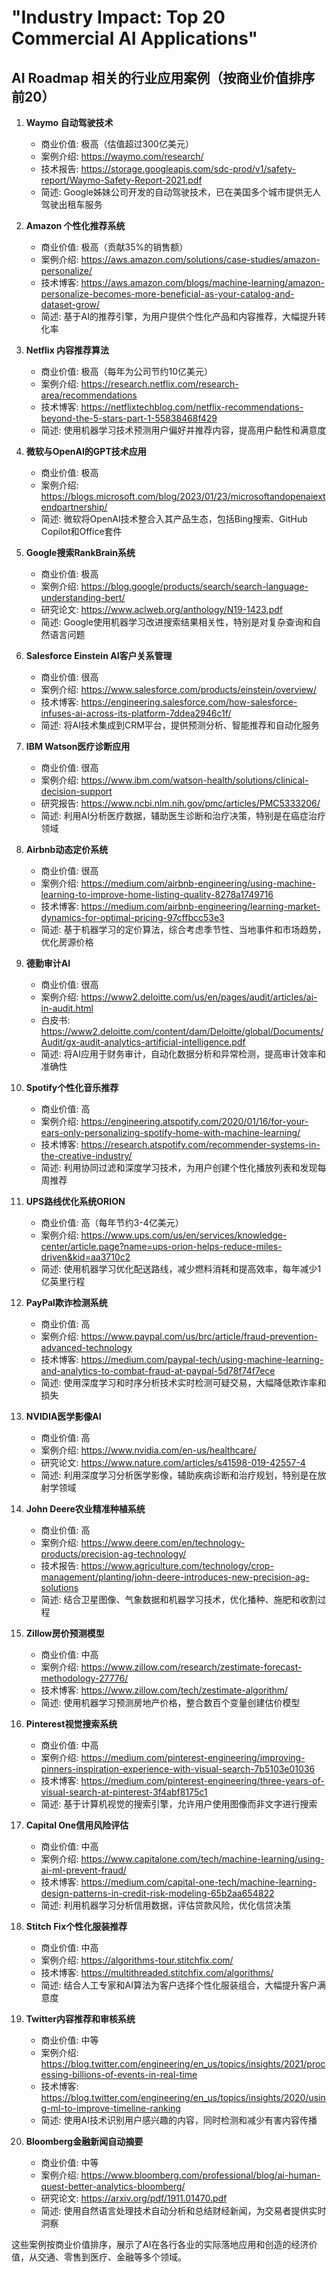 # "Industry Impact: Top 20 Commercial AI Applications"

## AI Roadmap 相关的行业应用案例（按商业价值排序前20）

1. **Waymo 自动驾驶技术**
   - 商业价值: 极高（估值超过300亿美元）
   - 案例介绍: https://waymo.com/research/
   - 技术报告: https://storage.googleapis.com/sdc-prod/v1/safety-report/Waymo-Safety-Report-2021.pdf
   - 简述: Google姊妹公司开发的自动驾驶技术，已在美国多个城市提供无人驾驶出租车服务

2. **Amazon 个性化推荐系统**
   - 商业价值: 极高（贡献35%的销售额）
   - 案例介绍: https://aws.amazon.com/solutions/case-studies/amazon-personalize/
   - 技术博客: https://aws.amazon.com/blogs/machine-learning/amazon-personalize-becomes-more-beneficial-as-your-catalog-and-dataset-grow/
   - 简述: 基于AI的推荐引擎，为用户提供个性化产品和内容推荐，大幅提升转化率

3. **Netflix 内容推荐算法**
   - 商业价值: 极高（每年为公司节约10亿美元）
   - 案例介绍: https://research.netflix.com/research-area/recommendations
   - 技术博客: https://netflixtechblog.com/netflix-recommendations-beyond-the-5-stars-part-1-55838468f429
   - 简述: 使用机器学习技术预测用户偏好并推荐内容，提高用户黏性和满意度

4. **微软与OpenAI的GPT技术应用**
   - 商业价值: 极高
   - 案例介绍: https://blogs.microsoft.com/blog/2023/01/23/microsoftandopenaiextendpartnership/
   - 简述: 微软将OpenAI技术整合入其产品生态，包括Bing搜索、GitHub Copilot和Office套件

5. **Google搜索RankBrain系统**
   - 商业价值: 极高
   - 案例介绍: https://blog.google/products/search/search-language-understanding-bert/
   - 研究论文: https://www.aclweb.org/anthology/N19-1423.pdf
   - 简述: Google使用机器学习改进搜索结果相关性，特别是对复杂查询和自然语言问题

6. **Salesforce Einstein AI客户关系管理**
   - 商业价值: 很高
   - 案例介绍: https://www.salesforce.com/products/einstein/overview/
   - 技术博客: https://engineering.salesforce.com/how-salesforce-infuses-ai-across-its-platform-7ddea2946c1f/
   - 简述: 将AI技术集成到CRM平台，提供预测分析、智能推荐和自动化服务

7. **IBM Watson医疗诊断应用**
   - 商业价值: 很高
   - 案例介绍: https://www.ibm.com/watson-health/solutions/clinical-decision-support
   - 研究报告: https://www.ncbi.nlm.nih.gov/pmc/articles/PMC5333206/
   - 简述: 利用AI分析医疗数据，辅助医生诊断和治疗决策，特别是在癌症治疗领域

8. **Airbnb动态定价系统**
   - 商业价值: 很高
   - 案例介绍: https://medium.com/airbnb-engineering/using-machine-learning-to-improve-home-listing-quality-8278a1749716
   - 技术博客: https://medium.com/airbnb-engineering/learning-market-dynamics-for-optimal-pricing-97cffbcc53e3
   - 简述: 基于机器学习的定价算法，综合考虑季节性、当地事件和市场趋势，优化房源价格

9. **德勤审计AI**
   - 商业价值: 很高
   - 案例介绍: https://www2.deloitte.com/us/en/pages/audit/articles/ai-in-audit.html
   - 白皮书: https://www2.deloitte.com/content/dam/Deloitte/global/Documents/Audit/gx-audit-analytics-artificial-intelligence.pdf
   - 简述: 将AI应用于财务审计，自动化数据分析和异常检测，提高审计效率和准确性

10. **Spotify个性化音乐推荐**
    - 商业价值: 高
    - 案例介绍: https://engineering.atspotify.com/2020/01/16/for-your-ears-only-personalizing-spotify-home-with-machine-learning/
    - 技术博客: https://research.atspotify.com/recommender-systems-in-the-creative-industry/
    - 简述: 利用协同过滤和深度学习技术，为用户创建个性化播放列表和发现每周推荐

11. **UPS路线优化系统ORION**
    - 商业价值: 高（每年节约3-4亿美元）
    - 案例介绍: https://www.ups.com/us/en/services/knowledge-center/article.page?name=ups-orion-helps-reduce-miles-driven&kid=aa3710c2
    - 简述: 使用机器学习优化配送路线，减少燃料消耗和提高效率，每年减少1亿英里行程

12. **PayPal欺诈检测系统**
    - 商业价值: 高
    - 案例介绍: https://www.paypal.com/us/brc/article/fraud-prevention-advanced-technology
    - 技术博客: https://medium.com/paypal-tech/using-machine-learning-and-analytics-to-combat-fraud-at-paypal-5d78f74f7ece
    - 简述: 使用深度学习和时序分析技术实时检测可疑交易，大幅降低欺诈率和损失

13. **NVIDIA医学影像AI**
    - 商业价值: 高
    - 案例介绍: https://www.nvidia.com/en-us/healthcare/
    - 研究论文: https://www.nature.com/articles/s41598-019-42557-4
    - 简述: 利用深度学习分析医学影像，辅助疾病诊断和治疗规划，特别是在放射学领域

14. **John Deere农业精准种植系统**
    - 商业价值: 高
    - 案例介绍: https://www.deere.com/en/technology-products/precision-ag-technology/
    - 技术报告: https://www.agriculture.com/technology/crop-management/planting/john-deere-introduces-new-precision-ag-solutions
    - 简述: 结合卫星图像、气象数据和机器学习技术，优化播种、施肥和收割过程

15. **Zillow房价预测模型**
    - 商业价值: 中高
    - 案例介绍: https://www.zillow.com/research/zestimate-forecast-methodology-27776/
    - 技术博客: https://www.zillow.com/tech/zestimate-algorithm/
    - 简述: 使用机器学习预测房地产价格，整合数百个变量创建估价模型

16. **Pinterest视觉搜索系统**
    - 商业价值: 中高
    - 案例介绍: https://medium.com/pinterest-engineering/improving-pinners-inspiration-experience-with-visual-search-7b5103e01036
    - 技术博客: https://medium.com/pinterest-engineering/three-years-of-visual-search-at-pinterest-3f4abf8175c1
    - 简述: 基于计算机视觉的搜索引擎，允许用户使用图像而非文字进行搜索

17. **Capital One信用风险评估**
    - 商业价值: 中高
    - 案例介绍: https://www.capitalone.com/tech/machine-learning/using-ai-ml-prevent-fraud/
    - 技术博客: https://medium.com/capital-one-tech/machine-learning-design-patterns-in-credit-risk-modeling-65b2aa654822
    - 简述: 利用机器学习分析信用数据，评估贷款风险，优化信贷决策

18. **Stitch Fix个性化服装推荐**
    - 商业价值: 中高
    - 案例介绍: https://algorithms-tour.stitchfix.com/
    - 技术博客: https://multithreaded.stitchfix.com/algorithms/
    - 简述: 结合人工专家和AI算法为客户选择个性化服装组合，大幅提升客户满意度

19. **Twitter内容推荐和审核系统**
    - 商业价值: 中等
    - 案例介绍: https://blog.twitter.com/engineering/en_us/topics/insights/2021/processing-billions-of-events-in-real-time
    - 技术博客: https://blog.twitter.com/engineering/en_us/topics/insights/2020/using-ml-to-improve-timeline-ranking
    - 简述: 使用AI技术识别用户感兴趣的内容，同时检测和减少有害内容传播

20. **Bloomberg金融新闻自动摘要**
    - 商业价值: 中等
    - 案例介绍: https://www.bloomberg.com/professional/blog/ai-human-quest-better-analytics-bloomberg/
    - 研究论文: https://arxiv.org/pdf/1911.01470.pdf
    - 简述: 使用自然语言处理技术自动分析和总结财经新闻，为交易者提供实时洞察

这些案例按商业价值排序，展示了AI在各行各业的实际落地应用和创造的经济价值，从交通、零售到医疗、金融等多个领域。